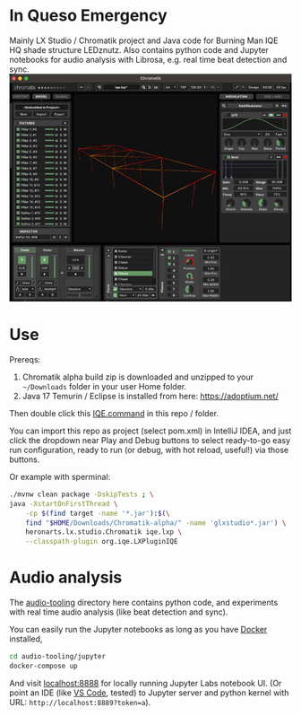 # In Queso Emergency

Mainly LX Studio / Chromatik project and Java code for Burning Man IQE HQ shade structure LEDznutz.
Also contains python code and Jupyter notebooks for audio analysis with Librosa,
e.g. real time beat detection and sync.
![Chromatik](audio-tooling/chromatik-project-screenshot.png)

# Use

Prereqs:
1. Chromatik alpha build zip is downloaded and unzipped to your `~/Downloads` folder in your user Home folder.
2. Java 17 Temurin / Eclipse is installed from here: https://adoptium.net/

Then double click this [IQE.command](./IQE.command) in this repo / folder.

You can import this repo as project (select pom.xml) in IntelliJ IDEA, and just click the dropdown near Play and Debug
buttons to select ready-to-go easy run configuration, ready to run (or debug, with hot reload, useful!) via those buttons.

Or example with sperminal:
```bash
./mvnw clean package -DskipTests ; \
java -XstartOnFirstThread \
    -cp $(find target -name '*.jar'):$(\
    find "$HOME/Downloads/Chromatik-alpha/" -name 'glxstudio*.jar') \
    heronarts.lx.studio.Chromatik iqe.lxp \
    --classpath-plugin org.iqe.LXPluginIQE
```

# Audio analysis

The [audio-tooling](./audio-tooling/) directory here contains python code, and experiments
with real time audio analysis (like beat detection and sync).

You can easily run the Jupyter notebooks as long as you have [Docker](https://www.docker.com/) installed,
```bash
cd audio-tooling/jupyter
docker-compose up
```
And visit [localhost:8888](http://localhost:8888) for locally running Jupyter Labs notebook UI.
(Or point an IDE (like
[VS Code](https://code.visualstudio.com/docs/datascience/jupyter-notebooks#_connect-to-a-remote-jupyter-server), tested)
to Jupyter server and python kernel with URL: `http://localhost:8889?token=a`).
